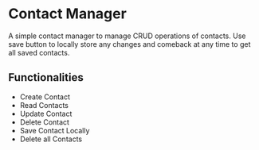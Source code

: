 # Contact Manager
A simple contact manager to manage CRUD operations of contacts. Use save button to locally store any changes and comeback at any time to get all saved contacts.
## Functionalities
* Create Contact
* Read Contacts
* Update Contact
* Delete Contact
* Save Contact Locally
* Delete all Contacts

